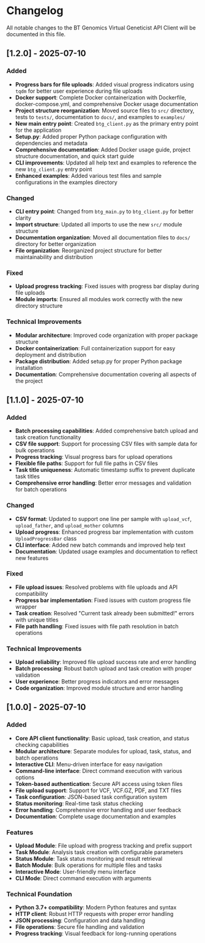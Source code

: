 # Changelog

All notable changes to the BT Genomics Virtual Geneticist API Client will be documented in this file.

## [1.2.0] - 2025-07-10

### Added
- **Progress bars for file uploads**: Added visual progress indicators using `tqdm` for better user experience during file uploads
- **Docker support**: Complete Docker containerization with Dockerfile, docker-compose.yml, and comprehensive Docker usage documentation
- **Project structure reorganization**: Moved source files to `src/` directory, tests to `tests/`, documentation to `docs/`, and examples to `examples/`
- **New main entry point**: Created `btg_client.py` as the primary entry point for the application
- **Setup.py**: Added proper Python package configuration with dependencies and metadata
- **Comprehensive documentation**: Added Docker usage guide, project structure documentation, and quick start guide
- **CLI improvements**: Updated all help text and examples to reference the new `btg_client.py` entry point
- **Enhanced examples**: Added various test files and sample configurations in the examples directory

### Changed
- **CLI entry point**: Changed from `btg_main.py` to `btg_client.py` for better clarity
- **Import structure**: Updated all imports to use the new `src/` module structure
- **Documentation organization**: Moved all documentation files to `docs/` directory for better organization
- **File organization**: Reorganized project structure for better maintainability and distribution

### Fixed
- **Upload progress tracking**: Fixed issues with progress bar display during file uploads
- **Module imports**: Ensured all modules work correctly with the new directory structure

### Technical Improvements
- **Modular architecture**: Improved code organization with proper package structure
- **Docker containerization**: Full containerization support for easy deployment and distribution
- **Package distribution**: Added setup.py for proper Python package installation
- **Documentation**: Comprehensive documentation covering all aspects of the project

## [1.1.0] - 2025-07-10

### Added
- **Batch processing capabilities**: Added comprehensive batch upload and task creation functionality
- **CSV file support**: Support for processing CSV files with sample data for bulk operations
- **Progress tracking**: Visual progress bars for upload operations
- **Flexible file paths**: Support for full file paths in CSV files
- **Task title uniqueness**: Automatic timestamp suffix to prevent duplicate task titles
- **Comprehensive error handling**: Better error messages and validation for batch operations

### Changed
- **CSV format**: Updated to support one line per sample with `upload_vcf`, `upload_father`, and `upload_mother` columns
- **Upload progress**: Enhanced progress bar implementation with custom `UploadProgressBar` class
- **CLI interface**: Added new batch commands and improved help text
- **Documentation**: Updated usage examples and documentation to reflect new features

### Fixed
- **File upload issues**: Resolved problems with file uploads and API compatibility
- **Progress bar implementation**: Fixed issues with custom progress file wrapper
- **Task creation**: Resolved "Current task already been submitted!" errors with unique titles
- **File path handling**: Fixed issues with file path resolution in batch operations

### Technical Improvements
- **Upload reliability**: Improved file upload success rate and error handling
- **Batch processing**: Robust batch upload and task creation with proper validation
- **User experience**: Better progress indicators and error messages
- **Code organization**: Improved module structure and error handling

## [1.0.0] - 2025-07-10

### Added
- **Core API client functionality**: Basic upload, task creation, and status checking capabilities
- **Modular architecture**: Separate modules for upload, task, status, and batch operations
- **Interactive CLI**: Menu-driven interface for easy navigation
- **Command-line interface**: Direct command execution with various options
- **Token-based authentication**: Secure API access using token files
- **File upload support**: Support for VCF, VCF.GZ, PDF, and TXT files
- **Task configuration**: JSON-based task configuration system
- **Status monitoring**: Real-time task status checking
- **Error handling**: Comprehensive error handling and user feedback
- **Documentation**: Complete usage documentation and examples

### Features
- **Upload Module**: File upload with progress tracking and prefix support
- **Task Module**: Analysis task creation with configurable parameters
- **Status Module**: Task status monitoring and result retrieval
- **Batch Module**: Bulk operations for multiple files and tasks
- **Interactive Mode**: User-friendly menu interface
- **CLI Mode**: Direct command execution with arguments

### Technical Foundation
- **Python 3.7+ compatibility**: Modern Python features and syntax
- **HTTP client**: Robust HTTP requests with proper error handling
- **JSON processing**: Configuration and data handling
- **File operations**: Secure file handling and validation
- **Progress tracking**: Visual feedback for long-running operations 